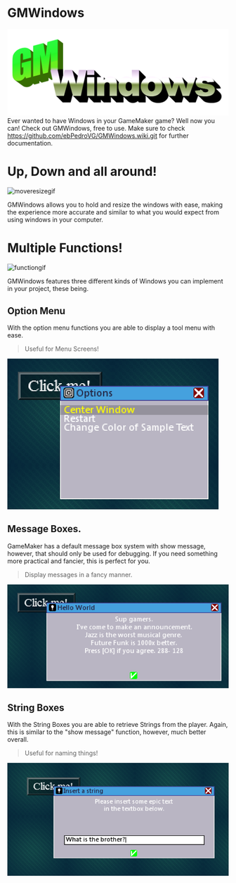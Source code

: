 # GMWindows
![image](/Media/GMWindows.png "image")
 Ever wanted to have Windows in your GameMaker game? Well now you can! Check out GMWindows, free to use.
Make sure to check https://github.com/ebPedroVG/GMWindows.wiki.git for further documentation.

# Up, Down and all around!

![moveresizegif](/Media/MovingResizing.gif "moveresizegif")

GMWindows allows you to hold and resize the windows with ease, making the experience more accurate and similar to what you would expect from using windows in your computer.

# Multiple Functions!

![functiongif](/Media/Functions.gif "functiongif")

GMWindows features three different kinds of Windows you can implement in your project,
these being.

## Option Menu
With the option menu functions you are able to display a tool menu with ease.
> Useful for Menu Screens!

![optionmenu](/Media/OptionMenu.PNG "optionmenu")

## Message Boxes.
GameMaker has a default message box system with show message, however, that should only be used for debugging. If you need something more practical and fancier, this is perfect for you.
> Display messages in a fancy manner.

![messagebox](/Media/MessageBox.PNG "messagebox")

## String Boxes
With the String Boxes you are able to retrieve Strings from the player. Again, this is similar to the "show message" function, however, much better overall.
> Useful for naming things!

![stringbox](/Media/Whatisthebrother.PNG "stringbox")
